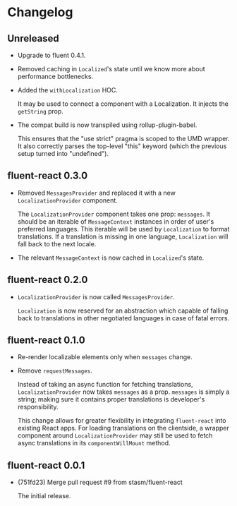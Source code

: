 # Changelog

## Unreleased

  - Upgrade to fluent 0.4.1.

  - Removed caching in `Localized`'s state until we know more about performance
    bottlenecks.

  - Added the `withLocalization` HOC.

    It may be used to connect a component with a Localization. It injects the
    `getString` prop.

  - The compat build is now transpiled using rollup-plugin-babel.

    This ensures that the "use strict" pragma is scoped to the UMD wrapper.  It
    also correctly parses the top-level "this" keyword (which the previous
    setup turned into "undefined").

## fluent-react 0.3.0

  - Removed `MessagesProvider` and replaced it with a new
    `LocalizationProvider` component.

    The `LocalizationProvider` component takes one prop: `messages`.  It should
    be an iterable of `MessageContext` instances in order of user's preferred
    languages.  This iterable will be used by `Localization` to format
    translations.  If a translation is missing in one language, `Localization`
    will fall back to the next locale.

  - The relevant `MessageContext` is now cached in `Localized`'s state.

## fluent-react 0.2.0

  - `LocalizationProvider` is now called `MessagesProvider`.

    `Localization` is now reserved for an abstraction which capable of falling
    back to translations in other negotiated languages in case of fatal errors.

## fluent-react 0.1.0

  - Re-render localizable elements only when `messages` change.

  - Remove `requestMessages`.

    Instead of taking an async function for fetching translations,
    `LocalizationProvider` now takes `messages` as a prop.  `messages` is
    simply a string; making sure it contains proper translations is developer's
    responsibility.

    This change allows for greater flexibility in integrating `fluent-react`
    into existing React apps.  For loading translations on the clientside,
    a wrapper component around `LocalizationProvider` may still be used to
    fetch async translations in its `componentWillMount` method.

## fluent-react 0.0.1

  - (751fd23) Merge pull request #9 from stasm/fluent-react

    The initial release.
